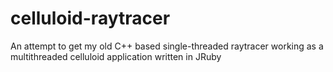 celluloid-raytracer
===================

An attempt to get my old C++ based single-threaded raytracer working as a multithreaded celluloid application written in JRuby